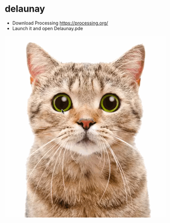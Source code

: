 # delaunay

- Download Processing https://processing.org/
- Launch it and open Delaunay.pde

![alt text](cat.gif)
